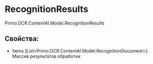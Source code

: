 # RecognitionResults

Primo.OCR.ContentAI.Model.RecognitionResults 


## Свойства:



  - Items [List<Primo.OCR.ContentAI.Model.RecognitionDocument>]: Массив результатов обработки
